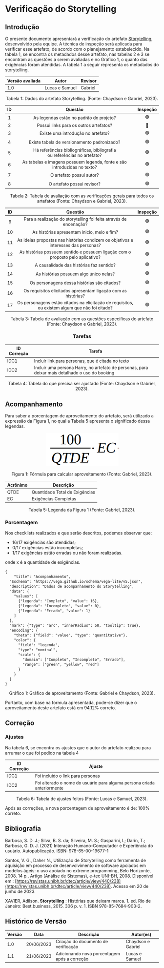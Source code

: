 # Verificação do Storytelling

## Introdução

O presente documento apresentará a verificação do artefato [Storytelling](../../elicitacao/storytelling.md), desenvolvido pela equipe. A técnica de inspeção será aplicada para verificar esse artefato, de acordo com o planejamento estabelecido. Na tabela 1, se encontra os metadados desse artefato, nas tabelas 2 e 3 se encontram as questões a serem avaliadas e no Gráfico 1, o quanto das exigências foram atendidas.
A tabela 1 a seguir representa os metadados do storytelling.

<center>

| Versão avaliada | Autor          | Revisor |
| ---------------- | -------------- | ------- |
| 1.0              | Lucas e Samuel | Gabriel |

</center>

<div style="text-align: center">
<p> Tabela 1: Dados do artefato Storytelling. (Fonte: Chaydson e Gabriel, 2023). </p>
</div>

| ID |                                   Questão                                   | Inspeção |
| :-: | :---------------------------------------------------------------------------: | :--------: |
| 1 |                   As legendas estão no padrão do projeto?                   |     🟢     |
| 2 |                    Possui links para os outros artefatos?                    |     🔴     |
| 3 |                     Existe uma introdução no artefato?                     |     🟢     |
| 4 |                  Existe tabela de versionamento padronizado?                  |     🟢     |
| 5 | Há referências bibliográficas, bibliografia ou referências no artefato? |     🟢     |
| 6 |   As tabelas e imagens possuem legenda, fonte e são introduzidas no texto?   |     🟢     |
| 7 |                           O artefato possui autor?                           |     🟢     |
| 8 |                          O artefato possui revisor?                          |     🟢     |

<div style="text-align: center">
<p> Tabela 2: Tabela de avaliação com as verificações gerais para todos os artefatos (Fonte: Chaydson e Gabriel, 2023). </p>
</div>

| ID |                                              Questão                                              | Inspeção |
| :-: | :-------------------------------------------------------------------------------------------------: | :--------: |
| 9 |               Para a realização do storytelling foi feita através de encenação?               |     🟢     |
| 10 |                            As histórias apresentam inicio, meio e fim?                            |     🟢     |
| 11 |         As ideias propostas nas histórias condizem os objetivos e interesses das personas?         |     🟢     |
| 12 |          As histórias possuem sentido e possuem ligação com o proposto pelo aplicativo?          |     🟢     |
| 13 |                              A causalidade das histórias faz sentido?                              |     🟢     |
| 14 |                              As histórias possuem algo único nelas?                              |     🟢     |
| 15 |                            Os personagens dessa histórias são citados?                            |     🟢     |
| 16 |                  Os requisitos elicitados apresentam ligação com as histórias?                  |     🟢     |
| 17 | Os personagens estão citados na elicitação de requisitos, ou existem algum que não foi citado? |     🟢     |

<div style="text-align: center">
<p> Tabela 3: Tabela de avaliação com as questões específicas do artefato (Fonte: Chaydson e Gabriel, 2023). </p>
</div>

<center>

### Tarefas

| ID Correção | Tarefa                                                                                          |
| ------------- | ----------------------------------------------------------------------------------------------- |
| IDC1          | Incluir link para personas, que é citada no texto                                              |
| IDC2          | Incluir uma persona Harry, no artefato de personas, para deixar mais detalhado o uso do booking |

<div style="text-align: center">
<p> Tabela 4: Tabela do que precisa ser ajustado (Fonte: Chaydson e Gabriel, 2023). </p>
</div>

</center>

## Acompanhamento

Para saber a porcentagem de aproveitamento do artefato, será utilizado a expressão da Figura 1, no qual a Tabela 5 apresenta o significado dessa legendas.

<div style="text-align: center">
<img src="../../../images/formulaCalculoAproveitamento.png"  alt="legenda da fórmula da figura 1"/>

<p> Figura 1: Fórmula para calcular aproveitamento (Fonte: Gabriel, 2023). </p>
</div>

<center>

| Acrônimo | Descrição                     |
| --------- | ------------------------------- |
| QTDE      | Quantidade Total de Exigências |
| EC        | Exigências Completas           |

<div style="text-align: center">
<p> Tabela 5: Legenda da Figura 1 (Fonte: Gabriel, 2023). </p>
</div>

</center>

### Porcentagem

Nos checklists realizados e que serão descritos, podemos observar que:

- 16/17 exigências são atendidas;
- 0/17 exigências estão incompletas;
- 1/17 exigências estão erradas ou não foram realizadas.

onde x é a quantidade de exigências.

```vegalite
{
    "title": "Acompanhamento",
  "$schema": "https://vega.github.io/schema/vega-lite/v5.json",
  "description": "Dados de acompanhamento do Storytelling",
  "data": {
    "values": [
      {"legenda": "Completo", "value": 16},
      {"legenda": "Incompleto", "value": 0},
      {"legenda": "Errado", "value": 1}
    ]
  },
  "mark": {"type": "arc", "innerRadius": 50, "tooltip": true},
  "encoding": {
    "theta": {"field": "value", "type": "quantitative"},
    "color": {
      "field": "legenda",
      "type": "nominal",
      "scale": {
        "domain": ["Completo", "Incompleto", "Errado"],
        "range": ["green", "yellow", "red"]
      }
    }
  }
}
```

<div style="text-align: center">
<p> Gráfico 1: Gráfico de aproveitamento (Fonte: Gabriel e Chaydson, 2023). </p>
</div>

Portanto, com base na formula apresentada, pode-se dizer que o aproveitamento deste artefato está em 94,12% correto.

## Correção

### Ajustes

Na tabela 6, se encontra os ajustes que o autor do artefato realizou para arrumar o que foi pedido na tabela 4

| ID Correção | Ajuste                                                                   |
| ------------- | ------------------------------------------------------------------------ |
| IDC1          | Foi incluido o link para personas                                        |
| IDC2          | Foi alterado o nome do usuário para alguma persona criada anteriormente |

<div style="text-align: center">
<p> Tabela 6: Tabela de ajustes feitos (Fonte: Lucas e Samuel, 2023). </p>
</div>

</center>

Após as correções, a nova porcentagem de aproveitamento é de: 100% correto.

## Bibliografia

Barbosa, S. D. J.; Silva, B. S. da; Silveira, M. S.; Gasparini, I.; Darin, T.; Barbosa, G. D. J. (2021)
Interação Humano-Computador e Experiência do usuário. Autopublicação. ISBN: 978-65-00-19677-1

Santos, V. G., Daher N., Utilização de Storytelling como ferramenta de aquisição em processo de desenvolvimento de software apoiados em modelos ágeis: o uso apoiado no extreme programming, Belo Horizonte, 2008. 14 p., Artigo (Análise de Sistemas), e-tec UNI-BH, 2008. Disponível em : [https://revistas.unibh.br/dtec/article/view/440/238](https://revistas.unibh.br/dtec/article/view/440/238). Acesso em 20 de junho de 2023.

XAVIER, Adilson.  **Storytelling** : Histórias que deixam marca. 1. ed. Rio de Janeiro: Best.business, 2015. 306 p. v. 1. ISBN 978-85-7684-903-2.

## Histórico de Versão

| Versão | Data       | Descrição                                     | Autor(es)          |
| ------- | ---------- | ----------------------------------------------- | ------------------ |
| 1.0     | 20/06/2023 | Criação do documento de verificação         | Chaydson e Gabriel |
| 1.1     | 21/06/2023 | Adicionando nova porcentagem após a correção | Lucas e Samuel     |

‌
